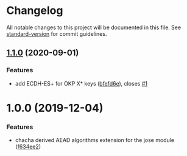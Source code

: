 # Changelog

All notable changes to this project will be documented in this file. See [standard-version](https://github.com/conventional-changelog/standard-version) for commit guidelines.

## [1.1.0](https://github.com/panva/jose-chacha/compare/v1.0.0...v1.1.0) (2020-09-01)


### Features

* add ECDH-ES+ for OKP X* keys ([bfefd6e](https://github.com/panva/jose-chacha/commit/bfefd6e0aff43a5981656fd9dad234ca12aeb099)), closes [#1](https://github.com/panva/jose-chacha/issues/1)

# 1.0.0 (2019-12-04)


### Features

* chacha derived AEAD algorithms extension for the jose module ([f634ee2](https://github.com/panva/jose-chacha/commit/f634ee21799b07b5939f4b88e06aa150653d557d))
